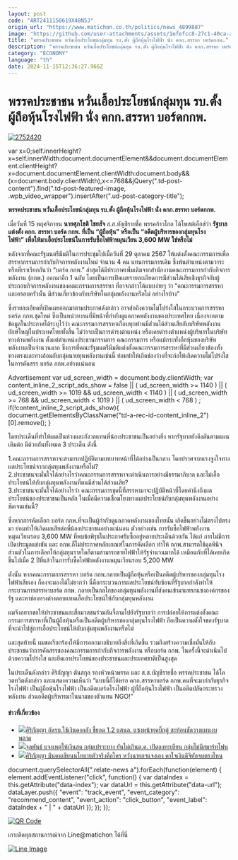 ```yaml
---
layout: post
code: "ART2411150619X48N5J"
origin_url: "https://www.matichon.co.th/politics/news_4899887"
image: "https://github.com/user-attachments/assets/1efefcc8-27c1-40ca-adab-3a5917617a66"
title: "พรรคประชาชน หวั่นเอื้อประโยชน์กลุ่มทุน รบ.ตั้ง ผู้ถือหุ้นโรงไฟฟ้า นั่ง คกก.สรรหา บอร์ดกกพ."
description: "พรรคประชาชน หวั่นเอื้อประโยชน์กลุ่มทุน รบ.ตั้ง ผู้ถือหุ้นโรงไฟฟ้า นั่ง คกก.สรรหา บอร์ดกกพ."
category: "ECONOMY"
language: "th"
date: 2024-11-15T12:36:27.966Z
---
```


# พรรคประชาชน หวั่นเอื้อประโยชน์กลุ่มทุน รบ.ตั้ง ผู้ถือหุ้นโรงไฟฟ้า นั่ง คกก.สรรหา บอร์ดกกพ.

[![](https://www.matichon.co.th/wp-content/uploads/2024/11/2752420.jpg "2752420")](https://www.matichon.co.th/wp-content/uploads/2024/11/2752420.jpg)

var x=0;self.innerHeight?x=self.innerWidth:document.documentElement&&document.documentElement.clientHeight?x=document.documentElement.clientWidth:document.body&&(x=document.body.clientWidth),x<=768&&jQuery(".td-post-content").find(".td-post-featured-image, .wpb\_video\_wrapper").insertAfter(".ud-post-category-title");

**พรรคประชาชน หวั่นเอื้อประโยชน์กลุ่มทุน รบ.ตั้ง ผู้ถือหุ้นโรงไฟฟ้า นั่ง คกก.สรรหา บอร์ดกกพ.**

เมื่อวันที่ 15 พฤศจิกายน **นายศุภโชติ ไชยสัจ** ส.ส.บัญชีรายชื่อ พรรคก้าวไกล ได้โพสต์เอ็กซ์ว่า **รัฐบาลแต่งตั้ง คกก. สรรหา บอร์ด กกพ. ที่เป็น “ผู้ถือหุ้น” หรือเป็น “อดีตผู้บริหารของกลุ่มทุนโรงไฟฟ้า”** **เพื่อให้มาเอื้อประโยชน์ในการรับซื้อไฟฟ้าหมุนเวียน 3,600 MW ใช่หรือไม่**

หลังจากที่คณะรัฐมนตรีมีมติในการประชุมไปเมื่อวันที่ 29 ตุลาคม 2567 ให้แต่งตั้งคณะกรรมการเพื่อสรรหากรรมการกำกับกิจการพลังงานใหม่ จำนวน 4 คน แทนกรรมการเดิม ซึ่งพ้นตำแหน่งตามวาระ หรือที่เราเรียกกันว่า “บอร์ด กกพ.” ล่าสุดได้มีประกาศเพิ่มเติมจากสำนักงานคณะกรรมการกำกับกิจการพลังงาน (กกพ.) ออกมาอีก 1 ฉบับ โดยเป็นการเปิดเผยรายละเอียดการมีส่วนได้เสียเชิงธุรกิจกับผู้ประกอบกิจการพลังงานของคณะกรรมการสรรหา ที่อาจกล่าวได้แบบง่ายๆ ว่า “คณะกรรมการสรรหาและครอบครัวนั้น มีส่วนเกี่ยวข้องกับบริษัทในกลุ่มพลังงานหรือไม่ อย่างไรบ้าง”

ซึ่งรายละเอียดที่เปิดเผยออกมาตามประกาศดังกล่าว อาจส่อถึงความไม่โปร่งใสในกระบวนการสรรหาบอร์ด กกพ.ชุดใหม่ ซึ่งเป็นหน่วยงานที่มีหน้าที่กำกับดูแลภาคพลังงานของประเทศไทย เนื่องจากตามข้อมูลในประกาศได้ระบุไว้ว่า คณะกรรมการสรรหาเกือบทุกท่านมีส่วนได้ส่วนเสียกับบริษัทพลังงานยักษ์ใหญ่ในประเทศไทยทั้งสิ้น ไม่ว่าจะเป็นการดำรงตำแหน่ง หรือเคยดำรงตำแหน่งผู้บริหารในบริษัททางด้านพลังงาน ตั้งแต่ตำแหน่งประธานกรรมการ คณะกรรมการ หรือแม้กระทั่งถือหุ้นของบริษัทพลังงานเป็นจำนวนมาก ซึ่งการที่คณะรัฐมนตรีมีมติแต่งตั้งคณะกรรมการสรรหาที่มีส่วนเกี่ยวข้องทั้งทางตรงและทางอ้อมกับกลุ่มนายทุนพลังงานเช่นนี้ ย่อมทำให้เกิดช่องว่างที่จะก่อให้เกิดความไม่โปร่งใสในการคัดสรร บอร์ด กกพ.อย่างแน่นอน

Advertisement var ud\_screen\_width = document.body.clientWidth; var content\_inline\_2\_script\_ads\_show = false || ( ud\_screen\_width >= 1140 ) || ( ud\_screen\_width >= 1019 && ud\_screen\_width < 1140 ) || ( ud\_screen\_width >= 768 && ud\_screen\_width < 1019 ) || ( ud\_screen\_width < 768 ) ; if(!content\_inline\_2\_script\_ads\_show){ document.getElementsByClassName("td-a-rec-id-content\_inline\_2")\[0\].remove(); }

โดยประเด็นที่ทำให้ผมเป็นห่วงและกังวลแทนพี่น้องประชาชนเป็นอย่างยิ่ง หากรัฐบาลยังดึงดันตามแผนเดิมต่อ มีด้วยกันทั้งหมด 3 ประเด็น ดังนี้

1.คณะกรรมการสรรหาจะสามารถปฏิบัติตามบทบาทหน้าที่ได้อย่างเป็นกลาง โดยปราศจากแรงจูงใจทางผลประโยชน์จากกลุ่มทุนพลังงานหรือไม่?  
2.ประชาชนจะมั่นใจได้อย่างไรว่าคณะกรรมการสรรหาจะดำเนินการอย่างมีธรรมาภิบาล และไม่เอื้อประโยชน์ให้กับกลุ่มทุนพลังงานที่ตนมีส่วนได้ส่วนเสีย?  
3.ประชาชนจะมั่นใจได้อย่างไรว่า คณะกรรมการชุดนี้ที่สรรหามาจะปฏิบัติหน้าที่โดยคำนึงถึงผลประโยชน์ของประชาชนเป็นหลัก ในเมื่อมีความเชื่อมโยงทางผลประโยชน์กับกลุ่มทุนพลังงานอย่างชัดเจนเช่นนี้?

ซึ่งหากการคัดเลือก บอร์ด กกพ.ที่จะเป็นผู้กำกับดูแลภาคพลังงานของไทยนั้น เกิดขึ้นอย่างไม่ตรงไปตรงมา ย่อมทำให้เกิดผลเสียต่อพี่น้องประชาชนอย่างแน่นอน ตัวอย่างเช่น การรับซื้อไฟฟ้าพลังงานหมุนเวียนรอบ 3,600 MW ที่พบข้อพิรุธในประกาศรับซื้ออยู่หลายประเด็นด้วยกัน ได้แก่ การไม่มีการเปิดประมูลแข่งขัน และ กกพ.ก็ไม่ประกาศหลักเกณฑ์ในการคัดเลือก ทำให้ กกพ.สามารถใช้ดุลพินิจส่วนตัวในการเลือกให้กลุ่มทุนรายใดก็ตามสามารถขายไฟฟ้าให้รัฐจำนวนมากได้ เหมือนกับที่ได้เคยเกิดขึ้นไปเมื่อ 2 ปีที่แล้วในการรับซื้อไฟฟ้าพลังงานหมุนเวียนรอบ 5,200 MW

ดังนั้น หากคณะกรรมการสรรหา บอร์ด กกพ.กลายเป็นผู้ถือหุ้นหรือเป็นอดีตผู้บริหารของกลุ่มทุนโรงไฟฟ้าเสียเอง ก็คงจะมองได้ไม่ยากว่า นี่คือกระบวนการผลประโยชน์ทับซ้อนที่รัฐบาลกำลังทำให้กระบวนการสรรหาบอร์ด กกพ. กลายเป็นกลไกของกลุ่มทุนพลังงานที่ส่งคนเข้ามาแทรกแซงองค์กรของรัฐ และหาช่องทางต่างตอบแทนเอื้อประโยชน์ให้กับกลุ่มทุนพลังงาน

ผมจึงอยากขอให้ประชาชนและสื่อมวลชนร่วมกันจี้ถามไปยังรัฐบาลว่า การปล่อยให้การแต่งตั้งคณะกรรมการสรรหาที่เป็นผู้ถือหุ้นหรือเป็นอดีตผู้บริหารของกลุ่มทุนโรงไฟฟ้า ถือเป็นความตั้งใจของรัฐบาลที่จะนำไปสู่การเอื้อประโยชน์ให้กับกลุ่มทุนพลังงานหรือไม่

และสุดท้ายนี้ ผมขอเรียกร้องให้มีการออกมาอธิบายถึงสิ่งที่เกิดขึ้น รวมถึงสร้างความเชื่อมั่นให้กับประชาชนว่าการคัดสรรของคณะกรรมการกำกับกิจการพลังงาน หรือบอร์ด กกพ. ในครั้งนี้จะดำเนินไปด้วยความโปร่งใส และยึดเอาประโยชน์ของประชาชนและประเทศชาติเป็นสูงสุด

ในประเด็นดังกล่าว ศิริกัญญา ตันสกุล รองหัวหน้าพรรค และ ส.ส.บัญชีรายชื่อ พรรคประชาชน ได้โควตทวิตดังกล่าว และแสดงความเห็นว่า “แบบนี้ก็ได้หรอ คกก.สรรหาบอร์ด กกพ.คนที่จะมากำกับธุรกิจโรงไฟฟ้า เป็นผู้ถือหุ้นโรงไฟฟ้า เป็นอดีตบอร์ดโรงไฟฟ้า ผู้ที่ถือหุ้นโรงไฟฟ้า เป็นอดีตปลัดกระทรวงพลังงาน ส่วนอดีตผู้บริหารมาในนามของตัวแทน NGO!”

#### ข่าวที่เกี่ยวข้อง

*   [![](https://www.matichon.co.th/wp-content/uploads/2024/10/S__8985.jpg)ศิริกัญญา อัดรบ.ใช้เงินคงคลัง ชี้ยอด 1.2 แสนล. แซงหน้ายุคบิ๊กตู่ สะท้อนชัดวางแผนงบพลาด](https://www.matichon.co.th/politics/news_4829514) 
*   [![](https://www.matichon.co.th/wp-content/uploads/2024/09/IMG_202899778.jpg)จุลพันธ์ แจงเหตุให้เงินสด กลุ่มเปราะบาง ยันไม่เกินต.ค. เปิดลงทะเบียน กลุ่มไม่มีสมาร์ทโฟน](https://www.matichon.co.th/politics/news_4799881)
*   [![](https://www.matichon.co.th/wp-content/uploads/2024/09/ศิริกัญญา1209.jpg)ศิริกัญญา มึนคนเขียนนโยบายตัวจริงคือใคร หวังนายกฯแจงเอง คาใจเงินดิจิทัลจบตรงไหน](https://www.matichon.co.th/politics/news_4787623)

document.querySelectorAll(".relate-news a").forEach(function(element) { element.addEventListener("click", function() { var dataIndex = this.getAttribute("data-index"); var dataUrl = this.getAttribute("data-url"); dataLayer.push({ "event": "track\_event", "event\_category": "recommend\_content", "event\_action": "click\_button", "event\_label": dataIndex + " | " + dataUrl }); }); });

[![QR Code](https://www.matichon.co.th/wp-content/uploads/2023/07/wob1371z.jpg)](https://lin.ee/ht0nDxX)

เกาะติดทุกสถานการณ์จาก Line@matichon ได้ที่นี่

[![Line Image](https://www.matichon.co.th/wp-content/uploads/2023/07/th.png)](https://lin.ee/ht0nDxX)